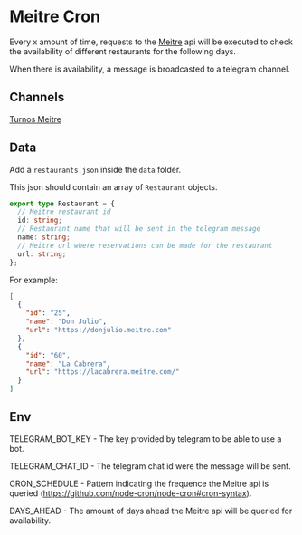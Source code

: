 # Meitre Cron

Every x amount of time, requests to the [Meitre](https://www.meitre.com/en) api will be executed to check the availability of different restaurants for the following days.

When there is availability, a message is broadcasted to a telegram channel.

## Channels

[Turnos Meitre](https://t.me/turnos_meitre)

## Data

Add a `restaurants.json` inside the `data` folder.

This json should contain an array of `Restaurant` objects.

```ts
export type Restaurant = {
  // Meitre restaurant id
  id: string;
  // Restaurant name that will be sent in the telegram message
  name: string;
  // Meitre url where reservations can be made for the restaurant
  url: string;
};
```

For example:

```json
[
  {
    "id": "25",
    "name": "Don Julio",
    "url": "https://donjulio.meitre.com"
  },
  {
    "id": "60",
    "name": "La Cabrera",
    "url": "https://lacabrera.meitre.com/"
  }
]
```

## Env

TELEGRAM_BOT_KEY - The key provided by telegram to be able to use a bot.

TELEGRAM_CHAT_ID - The telegram chat id were the message will be sent.

CRON_SCHEDULE - Pattern indicating the frequence the Meitre api is queried (https://github.com/node-cron/node-cron#cron-syntax).

DAYS_AHEAD - The amount of days ahead the Meitre api will be queried for availability.
